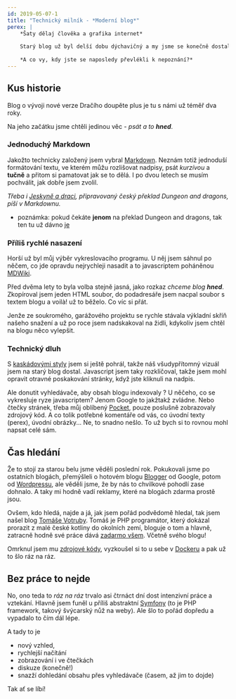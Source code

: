 ```yaml
---
id: 2019-05-07-1    
title: "Technický milník - *Moderní blog*"
perex: |
    *Šaty dělaj člověka a grafika internet*
    
    Starý blog už byl delší dobu dýchavičný a my jsme se konečně dostali k jeho přepracování. A vylepšili jsme mu jak vzhled, tak i užitek.
    
    *A co vy, kdy jste se naposledy převlékli k nepoznání?*
---
```


## Kus historie
Blog o vývoji nové verze Dračího doupěte plus je tu s námi už téměř dva roky.

Na jeho začátku jsme chtěli jedinou věc - *psát a to **hned***.

### Jednoduchý Markdown
Jakožto technicky založený jsem vybral [Markdown](https://github.com/adam-p/markdown-here/wiki/Markdown-Cheatsheet). Neznám totiž jednoduší formátování textu, ve kterém můžu rozlišovat nadpisy, psát *kurzívou* a **tučně** a přitom si pamatovat jak se to dělá. I po dvou letech se musím pochválit, jak dobře jsem zvolil.

*Třeba i [Jeskyně a draci](http://jeskyneadraci.cz/), připravovaný český překlad Dungeon and dragons, píší v Markdownu.*

- poznámka: pokud čekáte **jenom** na překlad Dungeon and dragons, tak ten tu už dávno [je](http://www.d20.cz/clanky/pravidla/preklad-dnd-5e.html)

### Příliš rychlé nasazení
Horší už byl můj výběr vykreslovacího programu. U něj jsem sáhnul po něčem, co jde opravdu nejrychleji nasadit a to javascriptem poháněnou [MDWiki](http://dynalon.github.io/mdwiki/#!index.md).

Před dvěma lety to byla volba stejně jasná, jako rozkaz *chceme blog **hned***. Zkopíroval jsem jeden HTML soubor, do podadresáře jsem nacpal soubor s textem blogu a voilà! už to běželo. Co víc si přát.

Jenže ze soukromého, garážového projektu se rychle stávala výkladní skříň našeho snažení a už po roce jsem nadskakoval na židli, kdykoliv jsem chtěl na blogu něco vylepšit.

### Technický dluh
S [kaskádovými styly](https://www.jakpsatweb.cz/css/css-uvod.html) jsem si ještě pohrál, takže náš všudypřítomný vizuál jsem na starý blog dostal. Javascript jsem taky rozklíčoval, takže jsem mohl opravit otravné poskakování stránky, když jste kliknuli na nadpis.

Ale donutit vyhledávače, aby obsah blogu indexovaly ? U něčeho, co se vykresluje ryze javascriptem? Jenom Google to jakžtakž zvládne.
Nebo čtečky stránek, třeba můj oblíbený [Pocket](https://getpocket.com/explore/trending), pouze poslušně zobrazovaly zdrojový kód.
A co tolik potřebné komentáře od vás, co úvodní texty (perex), úvodní obrázky... Ne, to snadno nešlo. To už bych si to rovnou mohl napsat celé sám.

## Čas hledání
Že to stojí za starou belu jsme věděli poslední rok. Pokukovali jsme po ostatních blogách, přemýšleli o hotovém blogu [Blogger](https://www.blogger.com/) od Google, potom od [Wordpressu](https://wordpress.com/), ale věděli jsme, že by nás to chvilkové pohodlí zase dohnalo. A taky mi hodně vadí reklamy, které na blogách zdarma prostě jsou.

Ovšem, kdo hledá, najde a já, jak jsem pořád podvědomě hledal, tak jsem našel blog [Tomáše Votruby](https://www.tomasvotruba.cz/). Tomáš je PHP programátor, který dokázal prorazit z malé české kotliny do okolních zemí, bloguje o tom a hlavně, zatracně hodně své práce dává [zadarmo všem](https://github.com/TomasVotruba). Včetně svého blogu!

Omrknul jsem mu [zdrojové kódy](https://github.com/tomasvotruba/tomasvotruba.cz), vyzkoušel si to u sebe v [Dockeru](https://www.zdrojak.cz/clanky/proc-pouzivat-docker/) a pak už to šlo ráz na ráz.

## Bez práce to nejde
No, ono teda to *ráz na ráz* trvalo asi čtrnáct dní dost intenzivní práce a vztekání. Hlavně jsem funěl u příliš abstraktní [Symfony](https://symfony.com/) (to je PHP framework, takový švýcarský nůž na weby). Ale šlo to pořád dopředu a vypadalo to čím dál lépe.

A tady to je

- nový vzhled,
- rychlejší načítání
- zobrazování i ve čtečkách
- diskuze (konečně!)
- snazží dohledání obsahu přes vyhledávače (časem, až jim to dojde)

Tak ať se líbí!